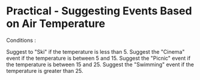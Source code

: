 # Practical - Suggesting Events Based on Air Temperature

Conditions :

Suggest to "Ski" if the temperature is less than 5.
Suggest the "Cinema" event if the temperature is between 5 and 15.
Suggest the "Picnic" event if the temperature is between 15 and 25.
Suggest the "Swimming" event if the temperature is greater than 25.
